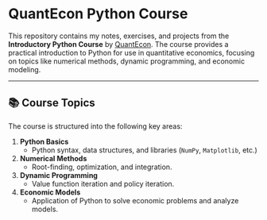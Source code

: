 # QuantEcon Python Course  

This repository contains my notes, exercises, and projects from the **Introductory Python Course** by [QuantEcon](https://python.quantecon.org/). The course provides a practical introduction to Python for use in quantitative economics, focusing on topics like numerical methods, dynamic programming, and economic modeling.

---

## 📚 **Course Topics**
The course is structured into the following key areas:  
1. **Python Basics**  
   - Python syntax, data structures, and libraries (`NumPy`, `Matplotlib`, etc.)  
2. **Numerical Methods**  
   - Root-finding, optimization, and integration.  
3. **Dynamic Programming**  
   - Value function iteration and policy iteration.  
4. **Economic Models**  
   - Application of Python to solve economic problems and analyze models.  


